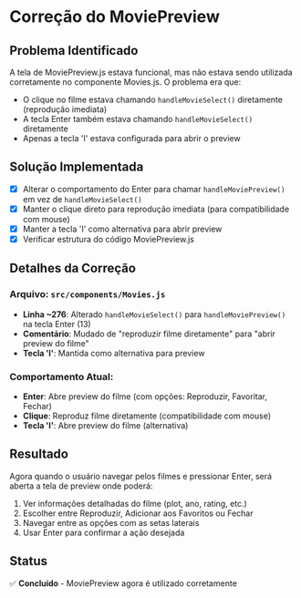 # Correção do MoviePreview

## Problema Identificado
A tela de MoviePreview.js estava funcional, mas não estava sendo utilizada corretamente no componente Movies.js. O problema era que:

- O clique no filme estava chamando `handleMovieSelect()` diretamente (reprodução imediata)
- A tecla Enter também estava chamando `handleMovieSelect()` diretamente
- Apenas a tecla 'I' estava configurada para abrir o preview

## Solução Implementada
- [x] Alterar o comportamento do Enter para chamar `handleMoviePreview()` em vez de `handleMovieSelect()`
- [x] Manter o clique direto para reprodução imediata (para compatibilidade com mouse)
- [x] Manter a tecla 'I' como alternativa para abrir preview
- [x] Verificar estrutura do código MoviePreview.js

## Detalhes da Correção

### Arquivo: `src/components/Movies.js`
- **Linha ~276**: Alterado `handleMovieSelect()` para `handleMoviePreview()` na tecla Enter (13)
- **Comentário**: Mudado de "reproduzir filme diretamente" para "abrir preview do filme"
- **Tecla 'I'**: Mantida como alternativa para preview

### Comportamento Atual:
- **Enter**: Abre preview do filme (com opções: Reproduzir, Favoritar, Fechar)
- **Clique**: Reproduz filme diretamente (compatibilidade com mouse)
- **Tecla 'I'**: Abre preview do filme (alternativa)

## Resultado
Agora quando o usuário navegar pelos filmes e pressionar Enter, será aberta a tela de preview onde poderá:
1. Ver informações detalhadas do filme (plot, ano, rating, etc.)
2. Escolher entre Reproduzir, Adicionar aos Favoritos ou Fechar
3. Navegar entre as opções com as setas laterais
4. Usar Enter para confirmar a ação desejada

## Status
✅ **Concluído** - MoviePreview agora é utilizado corretamente 